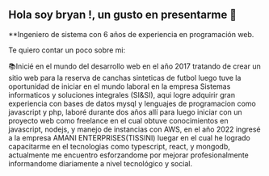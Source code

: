 ## Hola soy bryan !, un gusto en presentarme 👋

**Ingeniero de sistema con 6 años de experiencia en programación web.

Te quiero contar un poco sobre mi:

📚Inicié en el mundo del desarrollo web en el año 2017 tratando de crear un sitio web para la reserva de canchas sinteticas de futbol luego tuve la oportunidad de iniciar en el mundo laboral en la empresa Sistemas informaticos y soluciones integrales (SI&SI), aqui logre adquirir gran experiencia con bases de datos mysql y lenguajes de programacion como javascript y php, laboré durante dos años allí para luego iniciar con un proyecto web como freelance en el cual obtuve conocimientos en javascript, nodejs, y manejo de instancias con AWS, en el año 2022 ingresé a la empresa AMANI ENTERPRISES(TISSINI) luegar en el cual he logrado capacitarme en el tecnologias como typescript, react, y mongodb, actualmente me encuentro esforzandome por mejorar profesionalmente informandome diariamente a nivel tecnológico y social.
